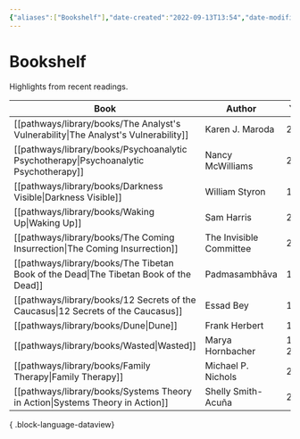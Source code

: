 ```yaml
---
{"aliases":["Bookshelf"],"date-created":"2022-09-13T13:54","date-modified":"2023-10-13T21:43","dg-publish":true,"tags":["map"],"title":"Bookshelf","up":[["+home"]],"permalink":"/pathways/bookshelf/","dgPassFrontmatter":true}
---
```



# Bookshelf

Highlights from recent readings.

| Book                                                                                     | Author                  | Year       |
| ---------------------------------------------------------------------------------------- | ----------------------- | ---------- |
| [[pathways/library/books/The Analyst's Vulnerability\|The Analyst's Vulnerability]]   | Karen J. Maroda         | 2020       |
| [[pathways/library/books/Psychoanalytic Psychotherapy\|Psychoanalytic Psychotherapy]] | Nancy McWilliams        | 2004       |
| [[pathways/library/books/Darkness Visible\|Darkness Visible]]                         | William Styron          | 1990       |
| [[pathways/library/books/Waking Up\|Waking Up]]                                       | Sam Harris              | 2014       |
| [[pathways/library/books/The Coming Insurrection\|The Coming Insurrection]]           | The Invisible Committee | 2009       |
| [[pathways/library/books/The Tibetan Book of the Dead\|The Tibetan Book of the Dead]] | Padmasambhāva           | 1994       |
| [[pathways/library/books/12 Secrets of the Caucasus\|12 Secrets of the Caucasus]]     | Essad Bey               | 1930       |
| [[pathways/library/books/Dune\|Dune]]                                                 | Frank Herbert           | 1965       |
| [[pathways/library/books/Wasted\|Wasted]]                                             | Marya Hornbacher        | 1998, 2014 |
| [[pathways/library/books/Family Therapy\|Family Therapy]]                             | Michael P. Nichols      | 2017       |
| [[pathways/library/books/Systems Theory in Action\|Systems Theory in Action]]         | Shelly Smith-Acuña      | 2011       |

{ .block-language-dataview}
